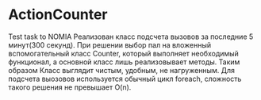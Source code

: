 # ActionCounter
Test task to NOMIA
Реализован класс подсчета вызовов за последние 5 минут(300 секунд). При решении выбор пал на вложенный вспомогательный класс Counter, который выполняет необходимый функционал, а основной класс лишь реализовывает методы. Таким образом Класс выглядит чистым, удобным, не нагруженным. Для подсчета выозовов используется обычный цикл foreach, сложность такого решения не превышает O(n). 
